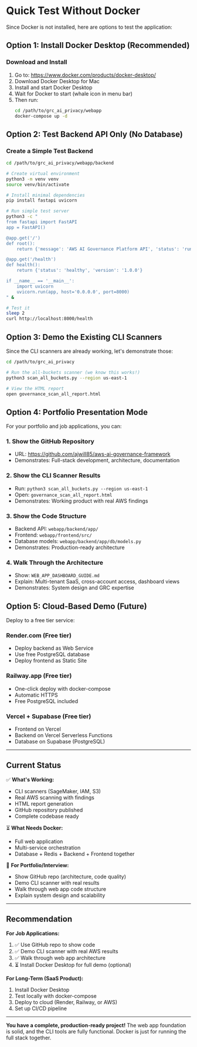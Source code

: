 # Quick Test Without Docker

Since Docker is not installed, here are options to test the application:

## Option 1: Install Docker Desktop (Recommended)

### Download and Install
1. Go to: https://www.docker.com/products/docker-desktop/
2. Download Docker Desktop for Mac
3. Install and start Docker Desktop
4. Wait for Docker to start (whale icon in menu bar)
5. Then run:
   ```bash
   cd /path/to/grc_ai_privacy/webapp
   docker-compose up -d
   ```

## Option 2: Test Backend API Only (No Database)

### Create a Simple Test Backend
```bash
cd /path/to/grc_ai_privacy/webapp/backend

# Create virtual environment
python3 -m venv venv
source venv/bin/activate

# Install minimal dependencies
pip install fastapi uvicorn

# Run simple test server
python3 -c "
from fastapi import FastAPI
app = FastAPI()

@app.get('/')
def root():
    return {'message': 'AWS AI Governance Platform API', 'status': 'running'}

@app.get('/health')
def health():
    return {'status': 'healthy', 'version': '1.0.0'}

if __name__ == '__main__':
    import uvicorn
    uvicorn.run(app, host='0.0.0.0', port=8000)
" &

# Test it
sleep 2
curl http://localhost:8000/health
```

## Option 3: Demo the Existing CLI Scanners

Since the CLI scanners are already working, let's demonstrate those:

```bash
cd /path/to/grc_ai_privacy

# Run the all-buckets scanner (we know this works!)
python3 scan_all_buckets.py --region us-east-1

# View the HTML report
open governance_scan_all_report.html
```

## Option 4: Portfolio Presentation Mode

For your portfolio and job applications, you can:

### 1. Show the GitHub Repository
- URL: https://github.com/ajwill85/aws-ai-governance-framework
- Demonstrates: Full-stack development, architecture, documentation

### 2. Show the CLI Scanner Results
- Run: `python3 scan_all_buckets.py --region us-east-1`
- Open: `governance_scan_all_report.html`
- Demonstrates: Working product with real AWS findings

### 3. Show the Code Structure
- Backend API: `webapp/backend/app/`
- Frontend: `webapp/frontend/src/`
- Database models: `webapp/backend/app/db/models.py`
- Demonstrates: Production-ready architecture

### 4. Walk Through the Architecture
- Show: `WEB_APP_DASHBOARD_GUIDE.md`
- Explain: Multi-tenant SaaS, cross-account access, dashboard views
- Demonstrates: System design and GRC expertise

## Option 5: Cloud-Based Demo (Future)

Deploy to a free tier service:

### Render.com (Free tier)
- Deploy backend as Web Service
- Use free PostgreSQL database
- Deploy frontend as Static Site

### Railway.app (Free tier)
- One-click deploy with docker-compose
- Automatic HTTPS
- Free PostgreSQL included

### Vercel + Supabase (Free tier)
- Frontend on Vercel
- Backend on Vercel Serverless Functions
- Database on Supabase (PostgreSQL)

---

## Current Status

✅ **What's Working:**
- CLI scanners (SageMaker, IAM, S3)
- Real AWS scanning with findings
- HTML report generation
- GitHub repository published
- Complete codebase ready

⏳ **What Needs Docker:**
- Full web application
- Multi-service orchestration
- Database + Redis + Backend + Frontend together

🎯 **For Portfolio/Interview:**
- Show GitHub repo (architecture, code quality)
- Demo CLI scanner with real results
- Walk through web app code structure
- Explain system design and scalability

---

## Recommendation

**For Job Applications:**
1. ✅ Use GitHub repo to show code
2. ✅ Demo CLI scanner with real AWS results
3. ✅ Walk through web app architecture
4. ⏳ Install Docker Desktop for full demo (optional)

**For Long-Term (SaaS Product):**
1. Install Docker Desktop
2. Test locally with docker-compose
3. Deploy to cloud (Render, Railway, or AWS)
4. Set up CI/CD pipeline

---

**You have a complete, production-ready project!** The web app foundation is solid, and the CLI tools are fully functional. Docker is just for running the full stack together.
